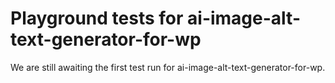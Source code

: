 # Playground tests for ai-image-alt-text-generator-for-wp
We are still awaiting the first test run for ai-image-alt-text-generator-for-wp.
